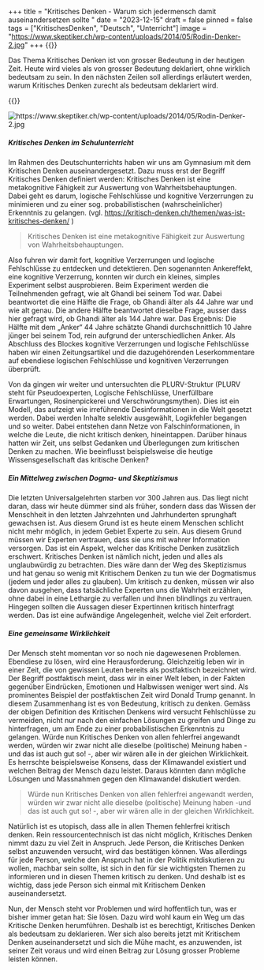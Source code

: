 +++
title = "Kritisches Denken - Warum sich jedermensch damit auseinandersetzen sollte "
date = "2023-12-15"
draft = false
pinned = false
tags = ["KritischesDenken", "Deutsch", "Unterricht"]
image = "https://www.skeptiker.ch/wp-content/uploads/2014/05/Rodin-Denker-2.jpg"
+++
{{<lead>}}

Das Thema Kritisches Denken ist von grosser Bedeutung in der heutigen Zeit. Heute wird vieles als von grosser Bedeutung deklariert, ohne wirklich bedeutsam zu sein. In den nächsten Zeilen soll allerdings erläutert werden, warum Kritisches Denken zurecht als bedeutsam deklariert wird.

{{</lead>}}

![](https://www.skeptiker.ch/wp-content/uploads/2014/05/Rodin-Denker-2.jpg "https://www.skeptiker.ch/wp-content/uploads/2014/05/Rodin-Denker-2.jpg")

##### Kritisches Denken im Schulunterricht

Im Rahmen des Deutschunterrichts haben wir uns am Gymnasium mit dem Kritischen Denken auseinandergesetzt. Dazu muss erst der Begriff Kritisches Denken definiert werden: Kritisches Denken ist eine metakognitive Fähigkeit zur Auswertung von Wahrheitsbehauptungen. Dabei geht es darum, logische Fehlschlüsse und kognitive Verzerrungen zu minimieren und zu einer sog. probabilistischen (wahrscheinlicher) Erkenntnis zu gelangen. (vgl. <https://kritisch-denken.ch/themen/was-ist-kritisches-denken/> )

> Kritisches Denken ist eine metakognitive Fähigkeit zur Auswertung von Wahrheitsbehauptungen. 

Also fuhren wir damit fort, kognitive Verzerrungen und logische Fehlschlüsse zu entdecken und detektieren. Den sogenannten Ankereffekt, eine kognitive Verzerrung, konnten wir durch ein kleines, simples Experiment selbst ausprobieren. Beim Experiment werden die Teilnehmenden gefragt, wie alt Ghandi bei seinem Tod war. Dabei beantwortet die eine Hälfte die Frage, ob Ghandi älter als 44 Jahre war und wie alt genau. Die andere Hälfte beantwortet dieselbe Frage, ausser dass hier gefragt wird, ob Ghandi älter als 144 Jahre war. Das Ergebnis: Die Hälfte mit dem „Anker“ 44 Jahre schätzte Ghandi durchschnittlich 10 Jahre jünger bei seinem Tod, rein aufgrund der unterschiedlichen Anker. Als Abschluss des Blockes kognitive Verzerrungen und logische Fehlschlüsse haben wir einen Zeitungsartikel und die dazugehörenden Leserkommentare auf ebendiese logischen Fehlschlüsse und kognitiven Verzerrungen überprüft.

Von da gingen wir weiter und untersuchten die PLURV-Struktur (PLURV steht für Pseudoexperten, Logische Fehlschlüsse, Unerfüllbare Erwartungen, Rosinenpickerei und Verschwörungsmythen). Dies ist ein Modell, das aufzeigt wie irreführende Desinformationen in die Welt gesetzt werden. Dabei werden Inhalte selektiv ausgewählt, Logikfehler begangen und so weiter. Dabei entstehen dann Netze von Falschinformationen, in welche die Leute, die nicht kritisch denken, hineintappen. Darüber hinaus hatten wir Zeit, uns selbst Gedanken und Überlegungen zum kritischen Denken zu machen. Wie beeinflusst beispielsweise die heutige Wissensgesellschaft das kritische Denken?

##### Ein Mittelweg zwischen Dogma- und Skeptizismus

Die letzten Universalgelehrten starben vor 300 Jahren aus. Das liegt nicht daran, dass wir heute dümmer sind als früher, sondern dass das Wissen der Menschheit in den letzten Jahrzehnten und Jahrhunderten sprunghaft gewachsen ist. Aus diesem Grund ist es heute einem Menschen schlicht nicht mehr möglich, in jedem Gebiet Experte zu sein. Aus diesem Grund müssen wir Experten vertrauen, dass sie uns mit wahrer Information versorgen. Das ist ein Aspekt, welcher das Kritische Denken zusätzlich erschwert. Kritisches Denken ist nämlich nicht, jeden und alles als unglaubwürdig zu betrachten. Dies wäre dann der Weg des Skeptizismus und hat genau so wenig mit Kritischem Denken zu tun wie der Dogmatismus (jedem und jeder alles zu glauben). Um kritisch zu denken, müssen wir also davon ausgehen, dass tatsächliche Experten uns die Wahrheit erzählen, ohne dabei in eine Lethargie zu verfallen und ihnen blindlings zu vertrauen. Hingegen sollten die Aussagen dieser Expertinnen kritisch hinterfragt werden. Das ist eine aufwändige Angelegenheit, welche viel Zeit erfordert.

##### Eine gemeinsame Wirklichkeit

Der Mensch steht momentan vor so noch nie dagewesenen Problemen. Ebendiese zu lösen, wird eine Herausforderung. Gleichzeitig leben wir in einer Zeit, die von gewissen Leuten bereits als postfaktisch bezeichnet wird. Der Begriff postfaktisch meint, dass wir in einer Welt leben, in der Fakten gegenüber Eindrücken, Emotionen und Halbwissen weniger wert sind. Als prominentes Beispiel der postfaktischen Zeit wird Donald Trump genannt. In diesem Zusammenhang ist es von Bedeutung, kritisch zu denken. Gemäss der obigen Definition des Kritischen Denkens wird versucht Fehlschlüsse zu vermeiden, nicht nur nach den einfachen Lösungen zu greifen und Dinge zu hinterfragen, um am Ende zu einer probabilistischen Erkenntnis zu gelangen. Würde nun Kritisches Denken von allen fehlerfrei angewandt werden, würden wir zwar nicht alle dieselbe (politische) Meinung haben -und das ist auch gut so! -, aber wir wären alle in der gleichen Wirklichkeit. Es herrschte beispielsweise Konsens, dass der Klimawandel existiert und welchen Beitrag der Mensch dazu leistet. Daraus könnten dann mögliche Lösungen und Massnahmen gegen den Klimawandel diskutiert werden. 

> Würde nun Kritisches Denken von allen fehlerfrei angewandt werden, würden wir zwar nicht alle dieselbe (politische) Meinung haben -und das ist auch gut so! -, aber wir wären alle in der gleichen Wirklichkeit.

Natürlich ist es utopisch, dass alle in allen Themen fehlerfrei kritisch denken. Rein ressourcentechnisch ist das nicht möglich, Kritisches Denken nimmt dazu zu viel Zeit in Anspruch. Jede Person, die Kritisches Denken selbst anzuwenden versucht, wird das bestätigen können. Was allerdings für jede Person, welche den Anspruch hat in der Politik mitdiskutieren zu wollen, machbar sein sollte, ist sich in den für sie wichtigsten Themen zu informieren und in diesen Themen kritisch zu denken. Und deshalb ist es wichtig, dass jede Person sich einmal mit Kritischem Denken auseinandersetzt.

Nun, der Mensch steht vor Problemen und wird hoffentlich tun, was er bisher immer getan hat: Sie lösen. Dazu wird wohl kaum ein Weg um das Kritische Denken herumführen. Deshalb ist es berechtigt, Kritisches Denken als bedeutsam zu deklarieren. Wer sich also bereits jetzt mit Kritischem Denken auseinandersetzt und sich die Mühe macht, es anzuwenden, ist seiner Zeit voraus und wird einen Beitrag zur Lösung grosser Probleme leisten können.